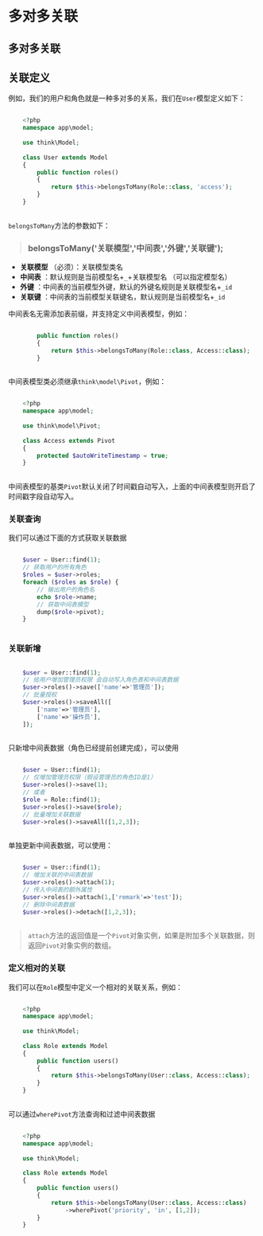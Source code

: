 # 多对多关联

## 多对多关联
## 关联定义
例如，我们的用户和角色就是一种多对多的关系，我们在`User`模型定义如下：
```php

    <?php
    namespace app\model;
    
    use think\Model;
    
    class User extends Model 
    {
        public function roles()
        {
            return $this->belongsToMany(Role::class, 'access');
        }
    }
    

```
`belongsToMany`方法的参数如下：
> ### belongsToMany('关联模型','中间表','外键','关联键');
  * **关联模型** （必须）：关联模型类名
  * **中间表** ：默认规则是当前模型名+`_`+关联模型名 （可以指定模型名）
  * **外键** ：中间表的当前模型外键，默认的外键名规则是关联模型名+`_id`
  * **关联键** ：中间表的当前模型关联键名，默认规则是当前模型名+`_id`


中间表名无需添加表前缀，并支持定义中间表模型，例如：
```php

        public function roles()
        {
            return $this->belongsToMany(Role::class, Access::class);
        }
    

```
中间表模型类必须继承`think\model\Pivot`，例如：
```php

    <?php
    namespace app\model;
    
    use think\model\Pivot;
    
    class Access extends Pivot
    {
        protected $autoWriteTimestamp = true;
    }
    

```
中间表模型的基类`Pivot`默认关闭了时间戳自动写入，上面的中间表模型则开启了时间戳字段自动写入。
### 关联查询
我们可以通过下面的方式获取关联数据
```php

    $user = User::find(1);
    // 获取用户的所有角色
    $roles = $user->roles;
    foreach ($roles as $role) {
    	// 输出用户的角色名
    	echo $role->name;
        // 获取中间表模型
        dump($role->pivot);
    }
    

```
### 关联新增
```php

    $user = User::find(1);
    // 给用户增加管理员权限 会自动写入角色表和中间表数据
    $user->roles()->save(['name'=>'管理员']);
    // 批量授权
    $user->roles()->saveAll([
        ['name'=>'管理员'],
        ['name'=>'操作员'],
    ]);
    

```
只新增中间表数据（角色已经提前创建完成），可以使用
```php

    $user = User::find(1);
    // 仅增加管理员权限（假设管理员的角色ID是1）
    $user->roles()->save(1);
    // 或者
    $role = Role::find(1);
    $user->roles()->save($role);
    // 批量增加关联数据
    $user->roles()->saveAll([1,2,3]);
    

```
单独更新中间表数据，可以使用：
```php

    $user = User::find(1);
    // 增加关联的中间表数据
    $user->roles()->attach(1);
    // 传入中间表的额外属性
    $user->roles()->attach(1,['remark'=>'test']);
    // 删除中间表数据
    $user->roles()->detach([1,2,3]);
    

```
> `attach`方法的返回值是一个`Pivot`对象实例，如果是附加多个关联数据，则返回`Pivot`对象实例的数组。
### 定义相对的关联
我们可以在`Role`模型中定义一个相对的关联关系，例如：
```php

    <?php
    namespace app\model;
    
    use think\Model;
    
    class Role extends Model 
    {
        public function users()
        {
            return $this->belongsToMany(User::class, Access::class);
        }
    }
    

```
可以通过`wherePivot`方法查询和过滤中间表数据
```php

    <?php
    namespace app\model;
    
    use think\Model;
    
    class Role extends Model 
    {
        public function users()
        {
            return $this->belongsToMany(User::class, Access::class)
                ->wherePivot('priority', 'in', [1,2]);
        }
    }
    

```
